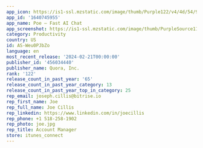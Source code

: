 ```yaml
---
app_icon: https://is1-ssl.mzstatic.com/image/thumb/Purple122/v4/4d/54/9d/4d549db6-4177-e0a7-9ae0-f4cb60d74da1/AppIcon_Poe-0-0-1x_U007emarketing-0-0-0-7-0-0-85-220.png/1024x1024bb.png
app_id: '1640745955'
app_name: Poe – Fast AI Chat
app_screenshot: https://is1-ssl.mzstatic.com/image/thumb/PurpleSource116/v4/ae/88/f0/ae88f006-ac27-e431-ef10-d20d7c24cdd7/2ad11f28-538e-44e2-978a-64546a48f625_6.5in_01.png/1284x2778bb.png
category: Productivity
country: US
id: AS-Weu0PJbZo
language: en
most_recent_release: '2024-02-21T00:00:00'
publisher_id: '456034440'
publisher_name: Quora, Inc.
rank: '122'
release_count_in_past_year: '65'
release_count_in_past_year_category: 13
release_count_in_past_year_top_in_category: 25
rep_email: joseph.cillis@bitrise.io
rep_first_name: Joe
rep_full_name: Joe Cillis
rep_linkedin: https://www.linkedin.com/in/joecillis
rep_phone: +1 518-258-1902
rep_photo: joe.jpg
rep_title: Account Manager
store: itunes_connect
---
```


